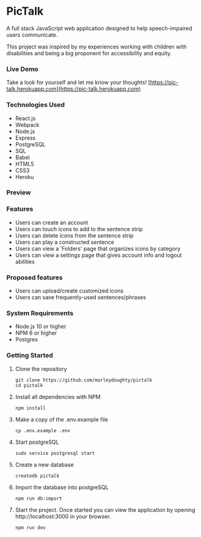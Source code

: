 # PicTalk

A full stack JavaScript web application designed to help speech-impaired users communicate.

This project was inspired by my experiences working with children with disabilities and being a big proponent for accessibility and equity.

### Live Demo

Take a look for yourself and let me know your thoughts! [https://pic-talk.herokuapp.com](https://pic-talk.herokuapp.com)

### Technologies Used

- React.js
- Webpack
- Node.js
- Express
- PostgreSQL
- SQL
- Babel
- HTML5
- CSS3
- Heroku

### Preview


### Features

- Users can create an account
- Users can touch icons to add to the sentence strip
- Users can delete icons from the sentence strip
- Users can play a constructed sentence
- Users can view a 'Folders' page that organizes icons by category
- Users can view a settings page that gives account info and logout abilities

### Proposed features

- Users can upload/create customized icons
- Users can save frequently-used sentences/phrases

### System Requirements

- Node.js 10 or higher
- NPM 6 or higher
- Postgres

### Getting Started

1. Clone the repository
    ```shell
    git clone https://github.com/marleydoughty/pictalk
    cd pictalk
    ```
3. Install all dependencies with NPM
    ```shell
    npm install
    ```
5. Make a copy of the .env.example file
   ```shell
   cp .env.example .env
   ```
7. Start postgreSQL
   ```shell
   sudo service postgresql start
   ```
9. Create a new database
   ```shell
   createdb pictalk
   ```
11. Import the database into postgreSQL
    ```shell
    npm run db:import
    ```
13. Start the project. Once started you can view the application by opening http://localhost:3000 in your browser.
    ```shell
    npm run dev
    ```
